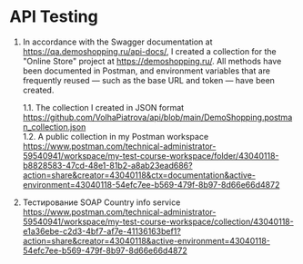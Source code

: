 # API Testing  
1. In accordance with the Swagger documentation at https://qa.demoshopping.ru/api-docs/, I created a collection for the "Online Store" project at https://demoshopping.ru/. All methods have been documented in Postman, and environment variables that are frequently reused — such as the base URL and token — have been created.

      1.1. The collection I created in JSON format  
      https://github.com/VolhaPiatrova/api/blob/main/DemoShopping.postman_collection.json  
      1.2. A public collection in my Postman workspace  
      https://www.postman.com/technical-administrator-59540941/workspace/my-test-course-workspace/folder/43040118-b8828583-47cd-48e1-81b2-a8ab23ead686?action=share&creator=43040118&ctx=documentation&active-environment=43040118-54efc7ee-b569-479f-8b97-8d66e66d4872

2. Тестирование SOAP Country info service  
https://www.postman.com/technical-administrator-59540941/workspace/my-test-course-workspace/collection/43040118-e1a36ebe-c2d3-4bf7-af7e-41136163bef1?action=share&creator=43040118&active-environment=43040118-54efc7ee-b569-479f-8b97-8d66e66d4872

